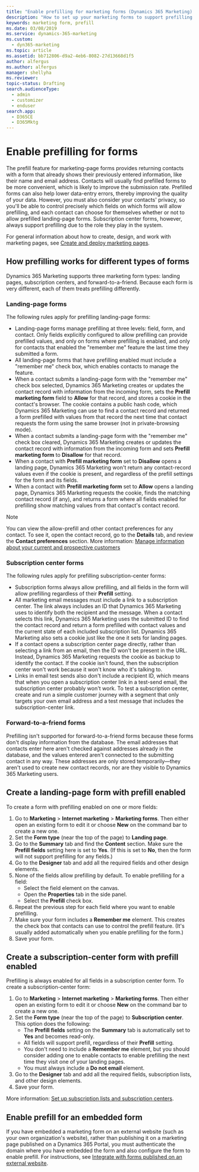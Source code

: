 ```yaml
---
title: "Enable prefilling for marketing forms (Dynamics 365 Marketing) | Microsoft Docs"
description: "How to set up your marketing forms to support prefilling of form fields for returning contacts in Dynamics 365 Marketing"
keywords: marketing form, prefill
ms.date: 03/08/2019
ms.service: dynamics-365-marketing
ms.custom: 
  - dyn365-marketing
ms.topic: article
ms.assetid: bb712806-d9a2-4eb6-8082-27d13668d1f5
author: alfergus
ms.author: alfergus
manager: shellyha
ms.reviewer:
topic-status: Drafting
search.audienceType: 
  - admin
  - customizer
  - enduser
search.app: 
  - D365CE
  - D365Mktg
---
```


# Enable prefilling for forms

The prefill feature for marketing-page forms provides returning contacts with a form that already shows their previously entered information, like their name and email address. Contacts will usually find prefilled forms to be more convenient, which is likely to improve the submission rate. Prefilled forms can also help lower data-entry errors, thereby improving the quality of your data. However, you must also consider your contacts' privacy, so you'll be able to control precisely which fields on which forms will allow prefilling, and each contact can choose for themselves whether or not to allow prefilled landing-page forms. Subscription center forms, however, always support prefilling due to the role they play in the system.

For general information about how to create, design, and work with marketing pages, see [Create and deploy marketing pages](create-deploy-marketing-pages.md).

## How prefilling works for different types of forms

Dynamics 365 Marketing supports three marketing form types: landing pages, subscription centers, and forward-to-a-friend. Because each form is very different, each of them treats prefilling differently.

### Landing-page forms

The following rules apply for prefilling landing-page forms:

- Landing-page forms manage prefilling at three levels: field, form, and contact. Only fields explicitly configured to allow prefilling can provide prefilled values, and only on forms where prefilling is enabled, and only for contacts that enabled the "remember me" feature the last time they submitted a form.
- All landing-page forms that have prefilling enabled must include a "remember me" check box, which enables contacts to manage the feature.
- When a contact submits a landing-page form with the "remember me" check box selected, Dynamics 365 Marketing creates or updates the contact record with information from the incoming form, sets the **Prefill marketing form** field to **Allow** for that record,  and stores a cookie in the contact's browser. The cookie contains a public hash code, which Dynamics 365 Marketing can use to find a contact record and returned a form prefilled with values from that record the next time that contact requests the form using the same browser (not in private-browsing mode).
- When a contact submits a landing-page form with the "remember me" check box cleared, Dynamics 365 Marketing creates or updates the contact record with information from the incoming form and sets **Prefill marketing form** to **Disallow** for that record.
- When a contact with **Prefill marketing form** set to **Disallow** opens a landing page, Dynamics 365 Marketing won't return any contact-record values even if the cookie is present, and regardless of the prefill settings for the form and its fields.
- When a contact with **Prefill marketing form** set to **Allow** opens a landing page, Dynamics 365 Marketing requests the cookie, finds the matching contact record (if any), and returns a form where all fields enabled for prefilling show matching values from that contact's contact record.

> [!NOTE]
> You can view the allow-prefill and other contact preferences for any contact. To see it, open the contact record, go to the **Details** tab, and review the **Contact preferences** section. More information: [Manage information about your current and prospective customers](manage-customer-information.md)

### Subscription center forms

The following rules apply for prefilling subscription-center forms:

- Subscription forms always allow prefilling, and all fields in the form will allow prefilling regardless of their **Prefill** setting.
- All marketing email messages must include a link to a subscription center. The link always includes an ID that Dynamics 365 Marketing uses to identify both the recipient and the message. When a contact selects this link, Dynamics 365 Marketing uses the submitted ID to find the contact record and return a form prefilled with contact values and the current state of each included subscription list. Dynamics 365 Marketing also sets a cookie just like the one it sets for landing pages.
- If a contact opens a subscription center page directly, rather than selecting a link from an email, then the ID won't be present in the URL. Instead, Dynamics 365 Marketing requests the cookie as backup to identify the contact. If the cookie isn't found, then the subscription center won't work because it won't know who it's talking to.
- Links in email test sends also don't include a recipient ID, which means that when you open a subscription center link in a test-send email, the subscription center probably won't work. To test a subscription center, create and run a simple customer journey with a segment that only targets your own email address and a test message that includes the subscription-center link.

### Forward-to-a-friend forms

Prefilling isn't supported for forward-to-a-friend forms because these forms don't display information from the database. The email addresses that contacts enter here aren't checked against addresses already in the database, and the values entered aren't connected to the submitting contact in any way. These addresses are only stored temporarily&mdash;they aren't used to create new contact records, nor are they visible to Dynamics 365 Marketing users.

## Create a landing-page form with prefill enabled

To create a form with prefilling enabled on one or more fields:

1. Go to **Marketing** > **Internet marketing** > **Marketing forms**. Then either open an existing form to edit it or choose **New** on the command bar to create a new one.
1. Set the **Form type** (near the top of the page) to **Landing page**.
1. Go to the **Summary** tab and find the **Content** section. Make sure the **Prefill fields** setting here is set to **Yes**. (If this is set to **No**, then the form will not support prefilling for any fields.)
1. Go to the **Designer** tab and add all the required fields and other design elements.
1. None of the fields allow prefilling by default. To enable prefilling for a field:
    - Select the field element on the canvas.
    - Open the **Properties** tab in the side panel.
    - Select the **Prefill** check box.
1. Repeat the previous step for each field where you want to enable prefilling.
1. Make sure your form includes a **Remember me** element. This creates the check box that contacts can use to control the prefill feature. (It's usually added automatically when you enable prefilling for the form.)
1. Save your form.

## Create a subscription-center form with prefill enabled

Prefilling is always enabled for all fields in a subscription center form. To create a subscription-center form:

1. Go to **Marketing** > **Internet marketing** > **Marketing forms**. Then either open an existing form to edit it or choose **New** on the command bar to create a new one.
1. Set the **Form type** (near the top of the page) to **Subscription center**. This option does the following:
   - The **Prefill fields** setting on the **Summary** tab is automatically set to **Yes** and becomes read-only.
   - All fields will support prefill, regardless of their **Prefill** setting.
   - You don't need to include a **Remember me** element, but you should consider adding one to enable contacts to enable prefilling the next time they visit one of your landing pages.
   - You must always include a **Do not email** element.
1. Go to the **Designer** tab and add all the required fields, subscription lists, and other design elements.
1. Save your form.

More information: [Set up subscription lists and subscription centers](set-up-subscription-center.md).

## Enable prefill for an embedded form

If you have embedded a marketing form on an external website (such as your own organization's website), rather than publishing it on a marketing page published on a Dynamics 365 Portal, you must authenticate the domain where you have embedded the form and also configure the form to enable prefill. For instructions, see [Integrate with forms published on an external website](embed-forms.md).
